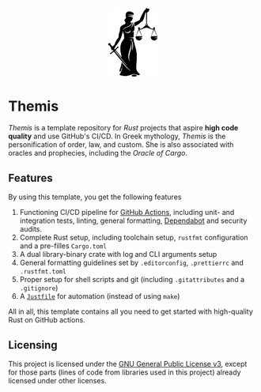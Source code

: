 <p align="center">
  <img src=".github/resources/logo.png" height="auto" width="20%" />
</p>

# Themis

_Themis_ is a template repository for _Rust_ projects that aspire **high code quality** and use GitHub's CI/CD. In Greek mythology, _Themis_ is the personification of order, law, and custom. She is also associated with oracles and prophecies, including the _Oracle of Cargo_.

## Features

By using this template, you get the following features

1. Functioning CI/CD pipeline for [GitHub Actions], including unit- and integration tests, linting, general formatting, [Dependabot] and security audits.
2. Complete Rust setup, including toolchain setup, `rustfmt` configuration and a pre-filles `Cargo.toml`
3. A dual library-binary crate with log and CLI arguments setup
4. General formatting guidelines set by `.editorconfig`, `.prettierrc` and `.rustfmt.toml`
5. Proper setup for shell scripts and git (including `.gitattributes` and a `.gitignore`)
6. A [`Justfile`] for automation (instead of using `make`)

All in all, this template contains all you need to get started with high-quality Rust on GitHub actions.

## Licensing

This project is licensed under the [GNU General Public License v3], except for those parts (lines of code from libraries used in this project) already licensed under other licenses.

[//]: # (Links)

[GitHub Actions]: https://github.com/features/actions
[Dependabot]: https://github.com/dependabot
[`Justfile`]: https://github.com/casey/just
[GNU General Public License v3]: https://www.gnu.org/licenses/gpl-3.0.txt
